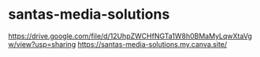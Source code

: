 # santas-media-solutions 
https://drive.google.com/file/d/12UhpZWCHfNGTa1W8h0BMaMyLqwXtaVgw/view?usp=sharing
https://santas-media-solutions.my.canva.site/
